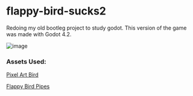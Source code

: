 # flappy-bird-sucks2
Redoing my old bootleg project to study godot. This version of the game was made with Godot 4.2.

![image](https://github.com/felipecastilhos/flappy-bird-sucks2/assets/575708/b888598a-fafd-4f0b-9214-6afe2530f859)

### Assets Used:
[Pixel Art Bird](https://ma9ici4n.itch.io/pixel-art-bird-16x16?download)

[Flappy Bird Pipes](https://www.nicepng.com/ourpic/u2q8w7e6e6y3o0q8_flappy-bird-pipes-png-bottle/)


